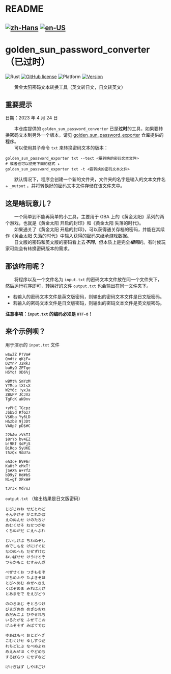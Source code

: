 # README
[![zh-Hans](https://img.shields.io/badge/-%E7%AE%80%E4%BD%93%E4%B8%AD%E6%96%87-black.svg?style=for-the-badge&logo=googletranslate&logoColor=yellow)](https://github.com/Hambaka/golden_sun_password_converter/blob/main/README.md)
[![en-US](https://img.shields.io/badge/-English-black.svg?style=for-the-badge&logo=googletranslate&logoColor=yellow)](https://github.com/Hambaka/golden_sun_password_converter/blob/main/README.en-US.md)
---
# golden_sun_password_converter （已过时）

![Rust](https://img.shields.io/badge/language-Rust-DEA584.svg?style=flat-square&logo=rust)
[![GitHub license](https://img.shields.io/github/license/Hambaka/golden_sun_password_converter?style=flat-square)](https://raw.githubusercontent.com/Hambaka/golden_sun_password_converter/master/LICENSE)
![Platform](https://img.shields.io/badge/platform%20(x86--64)-Windows%20%7C%20macOS%20%7C%20Linux-lightgrey?style=flat-square)
[![Version](https://img.shields.io/github/v/release/Hambaka/golden_sun_password_converter?label=version&style=flat-square)](https://github.com/Hambaka/golden_sun_password_converter/releases/latest)  
 
　　黄金太阳密码文本转换工具（英文转日文，日文转英文）  

## 重要提示

日期：2023 年 4 月 24 日  

　　本仓库提供的 `golden_sun_password_converter` 已是**过时**的工具，如果要转换密码文本到另外一个版本，请见 [golden_sun_password_exporter](https://github.com/Hambaka/golden_sun_password_exporter) 仓库提供的程序。  
　　可以使用其子命令 `txt` 来转换密码文本的版本：  
```shell
golden_sun_password_exporter txt --text <要转换的密码文本文件>
# 或者也可以使用下面的格式 ↓
golden_sun_password_exporter txt -t <要转换的密码文本文件>
```
　　默认情况下，程序会创建一个新的文件夹，文件夹的名字是输入的文本文件名+ `_output` ，并将转换好的密码文本文件存储在该文件夹中。  

## 这是啥玩意儿？

　　一个简单到不能再简单的小工具，主要用于 GBA 上的《黄金太阳》系列的两个游戏，也就是《黄金太阳 开启的封印》和《黄金太阳 失落的时代》。  
　　如果通关了《黄金太阳 开启的封印》，可以获得通关存档的密码，并能在其续作《黄金太阳 失落的时代》中输入获得的密码来继承游戏数据。  
　　日文版的密码和英文版的密码看上去***不同***，但本质上是完全***相同***的。有时候玩家可能会有转换密码版本的需求。  


## 那该咋用呢？

　　将程序以及一个文件名为 `input.txt` 的密码文本文件放在同一个文件夹下，然后运行程序即可，转换好的文件 `output.txt` 也会输出在同一文件夹下。  
- 若输入的密码文本文件是英文版密码，则输出的密码文本文件是日文版密码。  
- 若输入的密码文本文件是日文版密码，则输出的密码文本文件是英文版密码。  

**注意事项：`input.txt` 的编码必须是 `UTF-8`！**  

## 来个示例呗？

用于演示的 `input.txt` 文件  

```
w$wZZ P!Vm#
Qndtz qKjF=
D2YnP J2RkJ
baHyQ ZPTqe
HSYq! XD6%j

wBMt% SmYzM
Y?Mcp tXtsX
W2Y6c !yxJa
ZB&PP JCJVz
TgFcK aN9nv

+yPHE TGcpz
JSb5d RfGz7
V$6ba Yy6LD
H&zb8 9j3Dt
VA8p? pD$#C

22kAw zVkTJ
$8rYb bv4EZ
b!9Kf $dPjS
BiRqp 5yUKE
t5zQx 9&U?a

eA3c+ EV#6r
KaHtP eMxT!
jS#X% W+YfZ
bD9y7 Hd#bS
Ni=gT XPxW#

tJr3x Md7uJ
```

`output.txt` （输出结果是日文版密码）  

```
じびじねね せだとわど
そんやげぞ がこれかぼ
えのぬんせ けのたろけ
めむくぜそ ねせつがゆ
くちぬがだ にえへぶれ

じいしげぶ ちわぬぞし
ぬでしもを げにげぐに
なのぬへも だぜずけむ
ねいばせせ けうけとぞ
つらかもこ むすみんざ

べぜせくお つきもをぞ
けちめふや たよきぞほ
とびへめむ ぬぜへさえ
くばぞめま みれはえげ
とあまをで をえびどう

ののろあじ ぞとろつけ
びまぎぬめ めざひおね
めだみこよ びやせれち
いるたがを ふぜてこお
げふぞそず みばてでむ

ゆあはもべ おとどへぎ
こむくげせ ゆしずつだ
れちどにぶ なべぬよね
めえみぜほ くやどめち
するぼらつ にせずなど

げけぎはず しやほごけ
```
